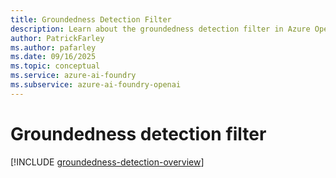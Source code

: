 ```yaml
---
title: Groundedness Detection Filter  
description: Learn about the groundedness detection filter in Azure OpenAI in Azure AI Foundry Models.  
author: PatrickFarley  
ms.author: pafarley  
ms.date: 09/16/2025
ms.topic: conceptual  
ms.service: azure-ai-foundry
ms.subservice: azure-ai-foundry-openai  
---
```


# Groundedness detection filter

[!INCLUDE [groundedness-detection-overview](../../../ai-services/content-safety/includes/groundedness-detection-overview.md)]